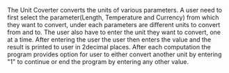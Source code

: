 <!--MyApp-->
The Unit Coverter converts the units of various parameters.  A user need to first select the parameter(Length, Temperature and Currency) from which they want to convert, under each parameters are different units to convert from and to. The user also have to enter the unit they want to convert, one at a time. After entering the user the user then enters the value and the result is printed to user in 2decimal places. After each computation the program provides option for user to either convert another unit by entering "1" to continue or end the program by entering any other value.